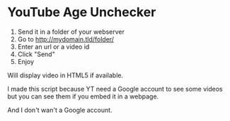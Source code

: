 YouTube Age Unchecker
=====================

1. Send it in a folder of your webserver
2. Go to http://mydomain.tld/folder/
3. Enter an url or a video id
4. Click "Send"
5. Enjoy

Will display video in HTML5 if available.

I made this script because YT need a Google account to see some videos but you can see them if you embed it in a webpage.

And I don't wan't a Google account.
